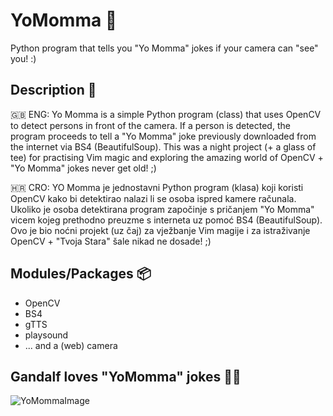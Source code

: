 # YoMomma 👩
Python program that tells you "Yo Momma" jokes if your camera can "see" you! :)

## Description 📕
🇬🇧 ENG: Yo Momma is a simple Python program (class) that uses OpenCV to detect persons in front of the camera. If a person is detected, the program proceeds to tell a "Yo Momma" joke previously downloaded from the internet via BS4 (BeautifulSoup). This was a night project (+ a glass of tee) for practising Vim magic and exploring the amazing world of OpenCV + "Yo Momma" jokes never get old! ;)

🇭🇷 CRO: YO Momma je jednostavni Python program (klasa) koji koristi OpenCV kako bi detektirao nalazi li se osoba ispred kamere računala. Ukoliko je osoba detektirana program započinje s pričanjem "Yo Momma" vicem kojeg prethodno preuzme s interneta uz pomoć BS4 (BeautifulSoup). Ovo je bio noćni projekt (uz čaj) za vježbanje Vim magije i za istraživanje OpenCV + "Tvoja Stara" šale nikad ne dosade! ;)

## Modules/Packages 📦
* OpenCV
* BS4
* gTTS
* playsound
* ... and a (web) camera

## Gandalf loves "YoMomma" jokes 🧙‍♂️
![YoMommaImage](https://i0.wp.com/thajokes.com/wp-content/uploads/2018/02/yo-mama-jokes.jpg?fit=500%2C373&ssl=1)
